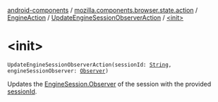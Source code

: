 [android-components](../../../index.md) / [mozilla.components.browser.state.action](../../index.md) / [EngineAction](../index.md) / [UpdateEngineSessionObserverAction](index.md) / [&lt;init&gt;](./-init-.md)

# &lt;init&gt;

`UpdateEngineSessionObserverAction(sessionId: `[`String`](https://kotlinlang.org/api/latest/jvm/stdlib/kotlin/-string/index.html)`, engineSessionObserver: `[`Observer`](../../../mozilla.components.concept.engine/-engine-session/-observer/index.md)`)`

Updates the [EngineSession.Observer](../../../mozilla.components.concept.engine/-engine-session/-observer/index.md) of the session with the provided [sessionId](session-id.md).

